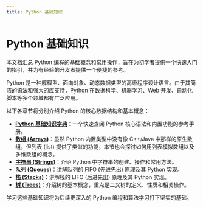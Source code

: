 ```yaml
---
title: Python 基础知识
---
```

# Python 基础知识

本文档汇总 Python 编程的基础概念和常用操作，旨在为初学者提供一个快速入门的指引，并为有经验的开发者提供一个便捷的参考。

Python 是一种解释型、面向对象、动态数据类型的高级程序设计语言。由于其简洁的语法和强大的库支持，Python 在数据科学、机器学习、Web 开发、自动化脚本等多个领域都有广泛应用。

以下各章节将分别介绍 Python 的核心数据结构和基本概念：

-   **[Python 基础知识字典](./python-basic-dictionary.md)**：一个快速查阅 Python 核心语法和内置功能的参考手册。
-   **[数组 (Arrays)](./data-structures/arrays.md)**：虽然 Python 内置类型中没有像 C++/Java 中那样的原生数组，但列表 (list) 提供了类似的功能，本节也会探讨如何用列表模拟数组以及多维数组的概念。
-   **[字符串 (Strings)](./data-structures/strings.md)**：介绍 Python 中字符串的创建、操作和常用方法。
-   **[队列 (Queues)](./data-structures/queues.md)**：讲解队列的 FIFO (先进先出) 原理及其 Python 实现。
-   **[栈 (Stacks)](./data-structures/stacks.md)**：讲解栈的 LIFO (后进先出) 原理及其 Python 实现。
-   **[树 (Trees)](./data-structures/trees.md)**：介绍树的基本概念，重点是二叉树的定义、性质和相关操作。

学习这些基础知识将为后续更深入的 Python 编程和算法学习打下坚实的基础。
